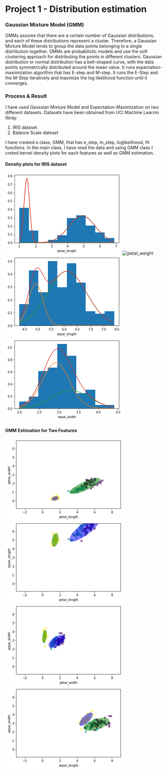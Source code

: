 # Project 1 - Distribution estimation

### Gaussian Mixture Model (GMM)

GMMs assume that there are a certain number of Gaussian distributions, and each of these distributions represent a cluster. Therefore, a Gaussian Mixture Model tends to group the data points belonging to a single distribution together. GMMs are probabilistic models and use the soft clustering approach for distributing the points in different clusters.
Gaussian distribution or normal distribution has a bell-shaped curve, with the data points symmetrically distributed around the mean value. It runs expectation-maximization algorithm that has E-step and M-step. It runs the E-Step and the M-Step iteratively and maximize the log likelihood function until it converges.

### Process & Result
I have used Gaussian Mixture Model and Expectation-Maximization on two different datasets. Datasets have been obtained from UCI Machine Learnin libray.
1. IRIS dataset
2. Balance Scale dateset

I have created a class, GMM, that has e_step, m_step, loglikelihood, fit functions. In the main class, I have read the data and using GMM class I creted kernel density plots for each features as well as GMM estimation.

#### Density plots for IRIS dataset
![petal_length](https://github.com/paul-gomes/Distribution_Estimation/blob/main/Image/petal_length.png)
![petal_weight](https://github.com/paul-gomes/Distribution_Estimation/blob/main/Image/petal_weight.png)
![sepal_length](https://github.com/paul-gomes/Distribution_Estimation/blob/main/Image/sepal_length.png)
![sepal_width](https://github.com/paul-gomes/Distribution_Estimation/blob/main/Image/sepal_width.png)
#### GMM Estimation for Two Features
![](https://github.com/paul-gomes/Distribution_Estimation/blob/main/Image/petal_widthVSpetal_length.png)
![](https://github.com/paul-gomes/Distribution_Estimation/blob/main/Image/sepal_lengthVSpetal_length.png)
![](https://github.com/paul-gomes/Distribution_Estimation/blob/main/Image/sepal_widthVSpetal_width.png)
![](https://github.com/paul-gomes/Distribution_Estimation/blob/main/Image/sepal_widthVSsepal_length.png)


